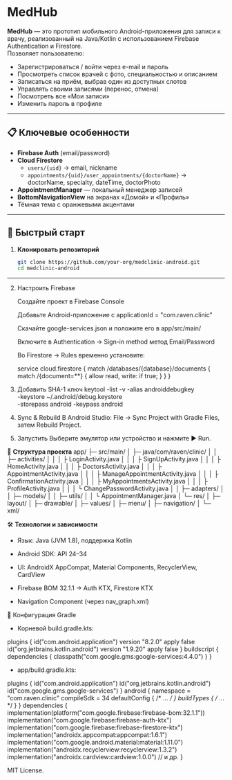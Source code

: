 # MedHub

**MedHub** — это прототип мобильного Android-приложения для записи к врачу, реализованный на Java/Kotlin с использованием Firebase Authentication и Firestore.  
Позволяет пользователю:

- Зарегистрироваться / войти через e-mail и пароль  
- Просмотреть список врачей с фото, специальностью и описанием  
- Записаться на приём, выбрав один из доступных слотов  
- Управлять своими записями (перенос, отмена)  
- Посмотреть все «Мои записи»  
- Изменить пароль в профиле  

---

## 📋 **Ключевые особенности**

- **Firebase Auth** (email/password)  
- **Cloud Firestore**  
  - `users/{uid}` → email, nickname  
  - `appointments/{uid}/user_appointments/{doctorName}` → doctorName, specialty, dateTime, doctorPhoto  
- **AppointmentManager** — локальный менеджер записей  
- **BottomNavigationView** на экранах «Домой» и «Профиль»  
- Тёмная тема с оранжевыми акцентами  

---

## 🚀 **Быстрый старт**

1. **Клонировать репозиторий**  
   ```bash
   git clone https://github.com/your-org/medclinic-android.git
   cd medclinic-android

---

2. Настроить Firebase

    Создайте проект в Firebase Console

    Добавьте Android-приложение с applicationId = "com.raven.clinic"

    Скачайте google-services.json и положите его в app/src/main/

    Включите в Authentication → Sign-in method метод Email/Password

    Во Firestore → Rules временно установите:
    
    service cloud.firestore {
        match /databases/{database}/documents {
            match /{document=**} {
               allow read, write: if true;
               }
          }
    }

3. Добавить SHA-1 ключ
   keytool -list -v -alias androiddebugkey \
  -keystore ~/.android/debug.keystore \
  -storepass android -keypass android

4. Sync & Rebuild
В Android Studio: File → Sync Project with Gradle Files, затем Rebuild Project.

5. Запустить
Выберите эмулятор или устройство и нажмите ▶ Run.

📂 **Структура проекта**
app/
├─ src/main/
│  ├─ java/com/raven/clinic/
│  │  ├─ activities/
│  │  │  ├ LoginActivity.java
│  │  │  ├ SignUpActivity.java
│  │  │  ├ HomeActivity.java
│  │  │  ├ DoctorsActivity.java
│  │  │  ├ AppointmentActivity.java
│  │  │  ├ ManageAppointmentActivity.java
│  │  │  ├ ConfirmationActivity.java
│  │  │  ├ MyAppointmentsActivity.java
│  │  │  ├ ProfileActivity.java
│  │  │  └ ChangePasswordActivity.java
│  │  ├─ adapters/
│  │  ├─ models/
│  │  ├─ utils/
│  │  └ AppointmentManager.java
│  └─ res/
│     ├─ layout/
│     ├─ drawable/
│     ├─ values/
│     ├─ menu/
│     ├─ navigation/
│     └─ xml/

🛠️ **Технологии и зависимости**

  - Язык: Java (JVM 1.8), поддержка Kotlin

  - Android SDK: API 24–34

  - UI: AndroidX AppCompat, Material Components, RecyclerView, CardView

  - Firebase BOM 32.1.1 → Auth KTX, Firestore KTX

  - Navigation Component (через nav_graph.xml)

🔧 Конфигурация Gradle

- Корневой build.gradle.kts:

plugins {
  id("com.android.application") version "8.2.0" apply false
  id("org.jetbrains.kotlin.android") version "1.9.20" apply false
}
buildscript {
  dependencies {
    classpath("com.google.gms:google-services:4.4.0")
  }
}

- app/build.gradle.kts:

plugins {
  id("com.android.application")
  id("org.jetbrains.kotlin.android")
  id("com.google.gms.google-services")
}
android {
  namespace = "com.raven.clinic"
  compileSdk = 34
  defaultConfig { /* ... */ }
  buildTypes { /* ... */ }
}
dependencies {
  implementation(platform("com.google.firebase:firebase-bom:32.1.1"))
  implementation("com.google.firebase:firebase-auth-ktx")
  implementation("com.google.firebase:firebase-firestore-ktx")
  implementation("androidx.appcompat:appcompat:1.6.1")
  implementation("com.google.android.material:material:1.11.0")
  implementation("androidx.recyclerview:recyclerview:1.3.2")
  implementation("androidx.cardview:cardview:1.0.0")
  // и др.
}

MIT License.
